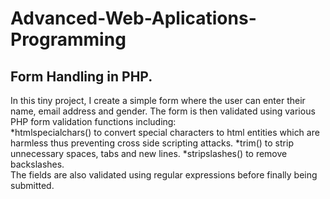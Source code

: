 # Advanced-Web-Aplications-Programming
## Form Handling in PHP.
In this tiny project, I create a simple form where the user can enter their name, email address and gender. The form is then validated using various PHP form validation functions including:<br>
*htmlspecialchars() to convert special characters to html entities which are harmless thus preventing cross side scripting attacks.
*trim() to strip unnecessary spaces, tabs and new lines.
*stripslashes() to remove backslashes.
<br>
The fields are also validated using regular expressions before finally being submitted.
